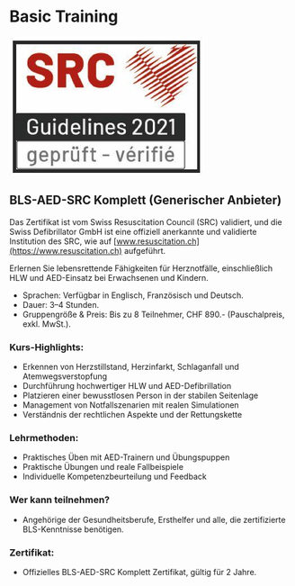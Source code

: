 # Basic Training
![SRC Logo](../../assets/home/srclogo.jpeg)

## BLS-AED-SRC Komplett (Generischer Anbieter)

Das Zertifikat ist vom Swiss Resuscitation Council (SRC) validiert, und die Swiss Defibrillator GmbH ist eine offiziell anerkannte und validierte Institution des SRC, wie auf [www.resuscitation.ch](https://www.resuscitation.ch) aufgeführt.

Erlernen Sie lebensrettende Fähigkeiten für Herznotfälle, einschließlich HLW und AED-Einsatz bei Erwachsenen und Kindern.

- Sprachen: Verfügbar in Englisch, Französisch und Deutsch.
- Dauer: 3–4 Stunden.
- Gruppengröße & Preis: Bis zu 8 Teilnehmer, CHF 890.- (Pauschalpreis, exkl. MwSt.).

### Kurs-Highlights:
- Erkennen von Herzstillstand, Herzinfarkt, Schlaganfall und Atemwegsverstopfung
- Durchführung hochwertiger HLW und AED-Defibrillation
- Platzieren einer bewusstlosen Person in der stabilen Seitenlage
- Management von Notfallszenarien mit realen Simulationen
- Verständnis der rechtlichen Aspekte und der Rettungskette

### Lehrmethoden:
- Praktisches Üben mit AED-Trainern und Übungspuppen
- Praktische Übungen und reale Fallbeispiele
- Individuelle Kompetenzbeurteilung und Feedback

### Wer kann teilnehmen?
- Angehörige der Gesundheitsberufe, Ersthelfer und alle, die zertifizierte BLS-Kenntnisse benötigen.

### Zertifikat:
- Offizielles BLS-AED-SRC Komplett Zertifikat, gültig für 2 Jahre.
